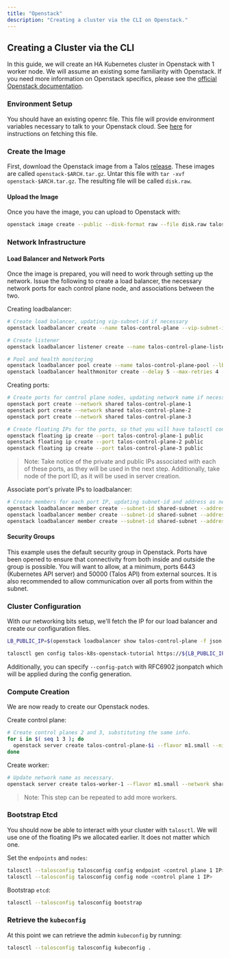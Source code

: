 ```yaml
---
title: "Openstack"
description: "Creating a cluster via the CLI on Openstack."
---
```


## Creating a Cluster via the CLI

In this guide, we will create an HA Kubernetes cluster in Openstack with 1 worker node.
We will assume an existing some familiarity with Openstack.
If you need more information on Openstack specifics, please see the [official Openstack documentation](https://docs.openstack.org).

### Environment Setup

You should have an existing openrc file.
This file will provide environment variables necessary to talk to your Openstack cloud.
See [here](https://docs.openstack.org/newton/user-guide/common/cli-set-environment-variables-using-openstack-rc.html) for instructions on fetching this file.

### Create the Image

First, download the Openstack image from a Talos [release](https://github.com/talos-systems/talos/releases).
These images are called `openstack-$ARCH.tar.gz`.
Untar this file with `tar -xvf openstack-$ARCH.tar.gz`.
The resulting file will be called `disk.raw`.

#### Upload the Image

Once you have the image, you can upload to Openstack with:

```bash
openstack image create --public --disk-format raw --file disk.raw talos
```

### Network Infrastructure

#### Load Balancer and Network Ports

Once the image is prepared, you will need to work through setting up the network.
Issue the following to create a load balancer, the necessary network ports for each control plane node, and associations between the two.

Creating loadbalancer:

```bash
# Create load balancer, updating vip-subnet-id if necessary
openstack loadbalancer create --name talos-control-plane --vip-subnet-id public

# Create listener
openstack loadbalancer listener create --name talos-control-plane-listener --protocol TCP --protocol-port 6443 talos-control-plane

# Pool and health monitoring
openstack loadbalancer pool create --name talos-control-plane-pool --lb-algorithm ROUND_ROBIN --listener talos-control-plane-listener --protocol TCP
openstack loadbalancer healthmonitor create --delay 5 --max-retries 4 --timeout 10 --type TCP talos-control-plane-pool
```

Creating ports:

```bash
# Create ports for control plane nodes, updating network name if necessary
openstack port create --network shared talos-control-plane-1
openstack port create --network shared talos-control-plane-2
openstack port create --network shared talos-control-plane-3

# Create floating IPs for the ports, so that you will have talosctl connectivity to each control plane
openstack floating ip create --port talos-control-plane-1 public
openstack floating ip create --port talos-control-plane-2 public
openstack floating ip create --port talos-control-plane-3 public
```

> Note: Take notice of the private and public IPs associated with each of these ports, as they will be used in the next step.
> Additionally, take node of the port ID, as it will be used in server creation.

Associate port's private IPs to loadbalancer:

```bash
# Create members for each port IP, updating subnet-id and address as necessary.
openstack loadbalancer member create --subnet-id shared-subnet --address <PRIVATE IP OF talos-control-plane-1 PORT> --protocol-port 6443 talos-control-plane-pool
openstack loadbalancer member create --subnet-id shared-subnet --address <PRIVATE IP OF talos-control-plane-2 PORT> --protocol-port 6443 talos-control-plane-pool
openstack loadbalancer member create --subnet-id shared-subnet --address <PRIVATE IP OF talos-control-plane-3 PORT> --protocol-port 6443 talos-control-plane-pool
```

#### Security Groups

This example uses the default security group in Openstack.
Ports have been opened to ensure that connectivity from both inside and outside the group is possible.
You will want to allow, at a minimum, ports 6443 (Kubernetes API server) and 50000 (Talos API) from external sources.
It is also recommended to allow communication over all ports from within the subnet.

### Cluster Configuration

With our networking bits setup, we'll fetch the IP for our load balancer and create our configuration files.

```bash
LB_PUBLIC_IP=$(openstack loadbalancer show talos-control-plane -f json | jq -r .vip_address)

talosctl gen config talos-k8s-openstack-tutorial https://${LB_PUBLIC_IP}:6443
```

Additionally, you can specify `--config-patch` with RFC6902 jsonpatch which will be applied during the config generation.

### Compute Creation

We are now ready to create our Openstack nodes.

Create control plane:

```bash
# Create control planes 2 and 3, substituting the same info.
for i in $( seq 1 3 ); do
  openstack server create talos-control-plane-$i --flavor m1.small --nic port-id=talos-control-plane-$i --image talos --user-data /path/to/controlplane.yaml
done
```

Create worker:

```bash
# Update network name as necessary.
openstack server create talos-worker-1 --flavor m1.small --network shared --image talos --user-data /path/to/worker.yaml
```

> Note: This step can be repeated to add more workers.

### Bootstrap Etcd

You should now be able to interact with your cluster with `talosctl`.
We will use one of the floating IPs we allocated earlier.
It does not matter which one.

Set the `endpoints` and `nodes`:

```bash
talosctl --talosconfig talosconfig config endpoint <control plane 1 IP>
talosctl --talosconfig talosconfig config node <control plane 1 IP>
```

Bootstrap `etcd`:

```bash
talosctl --talosconfig talosconfig bootstrap
```

### Retrieve the `kubeconfig`

At this point we can retrieve the admin `kubeconfig` by running:

```bash
talosctl --talosconfig talosconfig kubeconfig .
```
